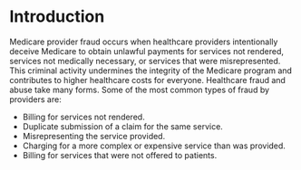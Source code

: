 # Introduction
Medicare provider fraud occurs when healthcare providers intentionally deceive Medicare to obtain unlawful payments for services not rendered, services not medically necessary, or services that were misrepresented. This criminal activity undermines the integrity of the Medicare program and contributes to higher healthcare costs for everyone.
Healthcare fraud and abuse take many forms. Some of the most common types of fraud by providers are:
- Billing for services not rendered.
- Duplicate submission of a claim for the same service.
- Misrepresenting the service provided.
- Charging for a more complex or expensive service than was provided.
- Billing for services that were not offered to patients.
